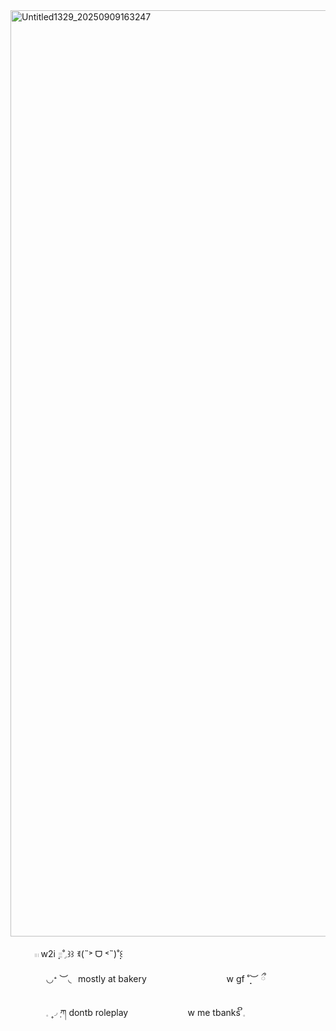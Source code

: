 <img width="2000" height="1482" alt="Untitled1329_20250909163247" src="https://github.com/user-attachments/assets/da71b2a0-2f49-44ac-9554-dc06ffecda06" />

 ⠀‎ ⠀  ⠀𓏼  w2i  ̣̣𓐇˚ִִ𓈒꒱꒱   ꉂ(˵˃ ᗜ ˂˵)˚̣̣꒰
 
 ⠀‎ ⠀ ⠀‎ ⠀ ◡ᐩ ︶◟⠀mostly at bakery
 ⠀‎ ⠀ ⠀‎ ⠀ ⠀‎ ⠀ ⠀‎  ⠀‎ ⠀w gf  ˚̣̣̣︶ ྀ
  ⠀‎ ⠀
 
 ⠀‎ ⠀ ⠀‎ ⠀  𓈒 ۪۪◞݂  ཀ  dontb roleplay
   ⠀‎ ⠀ ⠀‎  ⠀‎ ⠀ ⠀‎⠀w me tbanks    ິ𓈒
